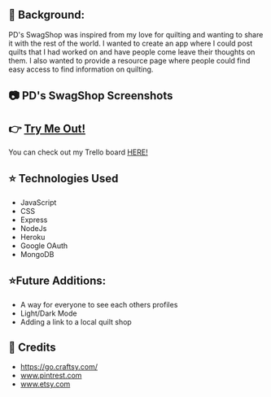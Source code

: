 ## :notebook: Background:
PD's SwagShop was inspired from my love for quilting and wanting to share it with the rest of the world. I wanted to create an app where I could post quilts that I had worked on and have people come leave their thoughts on them. I also wanted to provide a resource page where people could find easy access to find information on quilting.

## :camera: PD's SwagShop Screenshots




## :point_right: [Try Me Out!](https://pd-swagshop.herokuapp.com/)
You can check out my Trello board [HERE!](https://trello.com/b/m9UX3j0R/pds-swagshop)

## :star: Technologies Used
- JavaScript
- CSS
- Express
- NodeJs
- Heroku
- Google OAuth
- MongoDB

## :star:Future Additions:
- A way for everyone to see each others profiles
- Light/Dark Mode
- Adding a link to a local quilt shop

## :green_heart: Credits
- https://go.craftsy.com/
- www.pintrest.com
- www.etsy.com